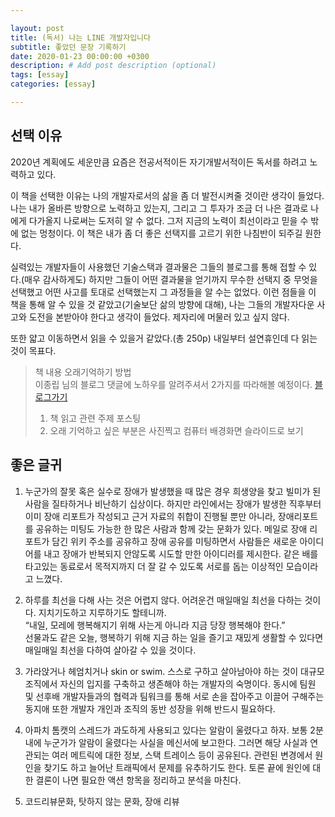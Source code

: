 ```yaml
---

layout: post
title: (독서) 나는 LINE 개발자입니다
subtitle: 좋았던 문장 기록하기
date: 2020-01-23 00:00:00 +0300
description: # Add post description (optional)
tags: [essay]
categories: [essay]

---
```


## 선택 이유

2020년 계획에도 세운만큼 요즘은 전공서적이든 자기개발서적이든 독서를 하려고 노력하고 있다.  

이 책을 선택한 이유는 나의 개발자로서의 삶을 좀 더 발전시켜줄 것이란 생각이 들었다. 나는 내가 올바른 방향으로 노력하고 있는지, 그리고 그 투자가 조금 더 나은 결과로 나에게 다가올지 나로써는 도저히 알 수 없다. 그저 지금의 노력이 최선이라고 믿을 수 밖에 없는 멍청이다. 이 책은 내가 좀 더 좋은 선택지를 고르기 위한 나침반이 되주길 원한다.  

 실력있는 개발자들이 사용했던 기술스택과 결과물은 그들의 블로그를 통해 접할 수 있다.(매우 감사하게도) 하지만 그들이 어떤 결과물을 얻기까지 무수한 선택지 중 무엇을 선택했고 어떤 사고를 토대로 선택했는지 그 과정들을 알 수는 없었다. 이런 점들을 이 책을 통해 알 수 있을 것 같았고(기술보단 삶의 방향에 대해), 나는 그들의 개발자다운 사고와 도전을 본받아야 한다고 생각이 들었다. 제자리에 머물러 있고 싶지 않다.   

또한 얇고 이동하면서 읽을 수 있을거 같았다.(총 250p) 내일부터 설연휴인데 다 읽는 것이 목표다.

> 책 내용 오래기억하기 방법  
> 이종립 님의 블로그 댓글에 노하우를 알려주셔서 2가지를 따라해볼 예정이다. [블로그가기](https://johngrib.github.io/wiki/review-2019/#%EC%B1%85%EC%9D%84-%EC%97%B4%EC%8B%AC%ED%9E%88-%EC%9D%BD%EA%B3%A0-%EA%B3%B5%EB%B6%80%ED%95%98%EB%8B%A4)  
> 1. 책 읽고 관련 주제 포스팅  
> 2. 오래 기억하고 싶은 부분은 사진찍고 컴퓨터 배경화면 슬라이드로 보기  
  
  
## 좋은 글귀
1. 누군가의 잘못 혹은 실수로 장애가 발생했을 때 많은 경우 희생양을 찾고 빌미가 된 사람을 질타하거나 비난하기 십상이다. 하지만 라인에서는 장애가 발생한 직후부터 이미 장애 리포트가 작성되고 근거 자료의 취합이 진행될 뿐만 아니라, 장애리포트를 공유하는 미팅도 가능한 한 많은 사람과 함께 갖는 문화가 있다. 메일로 장애 리포트가 담긴 위키 주소를 공유하고 장애 공유를 미팅하면서 사람들은 새로운 아이디어를 내고 장애가 반복되지 안않도록 시도할 만한 아이디러를 제시한다. 같은 배를 타고있는 동료로서 목적지까지 더 잘 갈 수 있도록 서로를 돕는 이상적인 모습이라고 느꼈다.  

2. 하루를 최선을 다해 사는 것은 어렵지 않다. 어려운건 매일매일 최선을 다하는 것이다.  지치기도하고 지루하기도 할테니까.  
 “내일, 모레에 행복해지기 위해 사는게 아니라 지금 당장 행복해야 한다.”  
선물과도 같은 오늘, 행복하기 위해 지금 하는 일을 즐기고 재밌게 생활할 수 있다면 매일매일 최선을 다하여 살아갈 수 있을 것이다.  

3. 가라앉거나 헤엄치거나 skin or swim. 스스로 구하고 살아남아야 하는 것이 대규모 조직에서 자신의 입지를 구축하고 생존해야 하는 개발자의 숙명이다. 동시에 팀원 및 선후배 개발자들과의 협력과 팀워크를 통해 서로 손을 잡아주고 이끌어 구해주는 동지애 또한 개발자 개인과 조직의 동반 성장을 위해 반드시 필요하다.  

4. 아파치 톰캣의 스레드가 과도하게 사용되고 있다는 알람이 울렸다고 하자. 보통 2분내에 누군가가 알람이 울렸다는 사실을 메신서에 보고한다. 그러면 해당 사실과 연관되는 여러 메트릭에 대한 정보, 스택 트레이스 등이 공유된다. 관련된 변경에서 원인을 찾기도 하고 늘어난 트래픽에서 문제를 유추하기도 한다. 토론 끝에 원인에 대한 결론이 나면 필요한 액션 항목을 정리하고 분석을 마친다.  

5. 코드리뷰문화, 탓하지 않는 문화, 장애 리뷰

